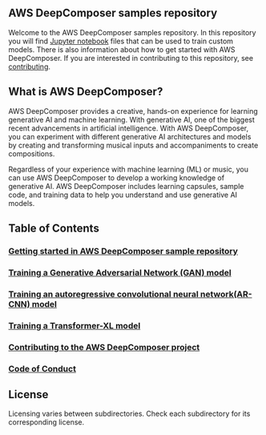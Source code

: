 ## AWS DeepComposer samples repository 

Welcome to the AWS DeepComposer samples repository. In this repository you will find [Jupyter notebook](https://jupyter-notebook-beginner-guide.readthedocs.io/en/latest/what_is_jupyter.html)
files that can be used to train custom models. There is also information about how to get started with AWS DeepComposer.
If you are interested in contributing to this repository, see [contributing](CONTRIBUTING.md). 

## What is AWS DeepComposer? 

AWS DeepComposer provides a creative, hands-on experience for learning generative AI and machine learning. With generative AI, one of the biggest recent advancements in artificial intelligence. With AWS DeepComposer, you can experiment with different generative AI architectures and models by creating and transforming musical inputs and accompaniments to create compositions.

Regardless of your experience with machine learning (ML) or music, you can use AWS DeepComposer to develop a working
knowledge of generative AI. AWS DeepComposer includes learning capsules, sample code, and training data to help you
understand and use generative AI models.

## Table of Contents 

### [Getting started in AWS DeepComposer sample repository](reinvent-labs)
### [Training a Generative Adversarial Network (GAN) model](reinvent-labs/lab-2)
### [Training an autoregressive convolutional neural network(AR-CNN) model](ar-cnn)
### [Training a Transformer-XL model](transformer-xl)
### [Contributing to the AWS DeepComposer project](CONTRIBUTING.md)
### [Code of Conduct](CODE_OF_CONDUCT.md)

## License

Licensing varies between subdirectories. Check each subdirectory for its corresponding license.